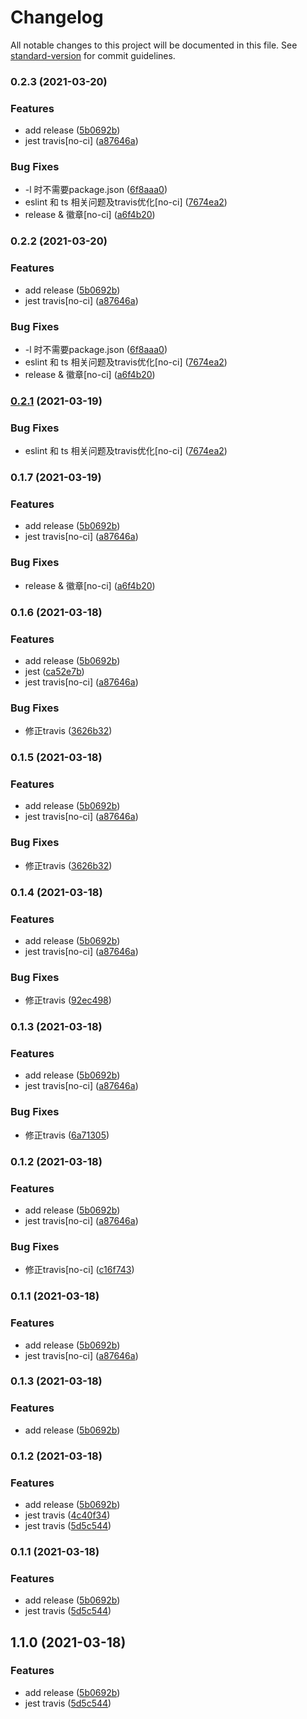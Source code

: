 # Changelog

All notable changes to this project will be documented in this file. See [standard-version](https://github.com/conventional-changelog/standard-version) for commit guidelines.

### 0.2.3 (2021-03-20)


### Features

* add release ([5b0692b](https://github.com/ma125120/ffp-cli/commit/5b0692b9eaad74181251270ea8ac91c3dda2457f))
* jest travis[no-ci] ([a87646a](https://github.com/ma125120/ffp-cli/commit/a87646aba7d76fe401b0be915030c91fd5901f4a))


### Bug Fixes

* -l 时不需要package.json ([6f8aaa0](https://github.com/ma125120/ffp-cli/commit/6f8aaa08922b2bf959e24ccfba1f354579ea73a4))
* eslint 和 ts 相关问题及travis优化[no-ci] ([7674ea2](https://github.com/ma125120/ffp-cli/commit/7674ea20c2117b68b0c84463cbfe31436ff16e73))
* release & 徽章[no-ci] ([a6f4b20](https://github.com/ma125120/ffp-cli/commit/a6f4b20a114b4ff52a67caa30cc7728759c4dc46))

### 0.2.2 (2021-03-20)


### Features

* add release ([5b0692b](https://github.com/ma125120/ffp-cli/commit/5b0692b9eaad74181251270ea8ac91c3dda2457f))
* jest travis[no-ci] ([a87646a](https://github.com/ma125120/ffp-cli/commit/a87646aba7d76fe401b0be915030c91fd5901f4a))


### Bug Fixes

* -l 时不需要package.json ([6f8aaa0](https://github.com/ma125120/ffp-cli/commit/6f8aaa08922b2bf959e24ccfba1f354579ea73a4))
* eslint 和 ts 相关问题及travis优化[no-ci] ([7674ea2](https://github.com/ma125120/ffp-cli/commit/7674ea20c2117b68b0c84463cbfe31436ff16e73))
* release & 徽章[no-ci] ([a6f4b20](https://github.com/ma125120/ffp-cli/commit/a6f4b20a114b4ff52a67caa30cc7728759c4dc46))

### [0.2.1](https://github.com/ma125120/ffp-cli/compare/v0.1.7...v0.2.1) (2021-03-19)


### Bug Fixes

* eslint 和 ts 相关问题及travis优化[no-ci] ([7674ea2](https://github.com/ma125120/ffp-cli/commit/7674ea20c2117b68b0c84463cbfe31436ff16e73))

### 0.1.7 (2021-03-19)


### Features

* add release ([5b0692b](https://github.com/ma125120/ffp-cli/commit/5b0692b9eaad74181251270ea8ac91c3dda2457f))
* jest travis[no-ci] ([a87646a](https://github.com/ma125120/ffp-cli/commit/a87646aba7d76fe401b0be915030c91fd5901f4a))


### Bug Fixes

* release & 徽章[no-ci] ([a6f4b20](https://github.com/ma125120/ffp-cli/commit/a6f4b20a114b4ff52a67caa30cc7728759c4dc46))

### 0.1.6 (2021-03-18)


### Features

* add release ([5b0692b](https://github.com/ma125120/ffp-cli/commit/5b0692b9eaad74181251270ea8ac91c3dda2457f))
* jest ([ca52e7b](https://github.com/ma125120/ffp-cli/commit/ca52e7b4ce162f01eba71d254d811ee546ff319c))
* jest travis[no-ci] ([a87646a](https://github.com/ma125120/ffp-cli/commit/a87646aba7d76fe401b0be915030c91fd5901f4a))


### Bug Fixes

* 修正travis ([3626b32](https://github.com/ma125120/ffp-cli/commit/3626b32b9f29d3d8c90f75bf4264884e2c0e58b0))

### 0.1.5 (2021-03-18)


### Features

* add release ([5b0692b](https://github.com/ma125120/ffp-cli/commit/5b0692b9eaad74181251270ea8ac91c3dda2457f))
* jest travis[no-ci] ([a87646a](https://github.com/ma125120/ffp-cli/commit/a87646aba7d76fe401b0be915030c91fd5901f4a))


### Bug Fixes

* 修正travis ([3626b32](https://github.com/ma125120/ffp-cli/commit/3626b32b9f29d3d8c90f75bf4264884e2c0e58b0))

### 0.1.4 (2021-03-18)


### Features

* add release ([5b0692b](https://github.com/ma125120/ffp-cli/commit/5b0692b9eaad74181251270ea8ac91c3dda2457f))
* jest travis[no-ci] ([a87646a](https://github.com/ma125120/ffp-cli/commit/a87646aba7d76fe401b0be915030c91fd5901f4a))


### Bug Fixes

* 修正travis ([92ec498](https://github.com/ma125120/ffp-cli/commit/92ec498de8efb0e17eff9b512a011b1f19f294a5))

### 0.1.3 (2021-03-18)


### Features

* add release ([5b0692b](https://github.com/ma125120/ffp-cli/commit/5b0692b9eaad74181251270ea8ac91c3dda2457f))
* jest travis[no-ci] ([a87646a](https://github.com/ma125120/ffp-cli/commit/a87646aba7d76fe401b0be915030c91fd5901f4a))


### Bug Fixes

* 修正travis ([6a71305](https://github.com/ma125120/ffp-cli/commit/6a71305b4b404af184bf0bd7beb2f1aaefd36588))

### 0.1.2 (2021-03-18)


### Features

* add release ([5b0692b](https://github.com/ma125120/ffp-cli/commit/5b0692b9eaad74181251270ea8ac91c3dda2457f))
* jest travis[no-ci] ([a87646a](https://github.com/ma125120/ffp-cli/commit/a87646aba7d76fe401b0be915030c91fd5901f4a))


### Bug Fixes

* 修正travis[no-ci] ([c16f743](https://github.com/ma125120/ffp-cli/commit/c16f743a99b9ea556e95b1b92cd5665b9a38cec0))

### 0.1.1 (2021-03-18)


### Features

* add release ([5b0692b](https://github.com/ma125120/ffp-cli/commit/5b0692b9eaad74181251270ea8ac91c3dda2457f))
* jest travis[no-ci] ([a87646a](https://github.com/ma125120/ffp-cli/commit/a87646aba7d76fe401b0be915030c91fd5901f4a))

### 0.1.3 (2021-03-18)


### Features

* add release ([5b0692b](https://github.com/ma125120/fp-cli/commit/5b0692b9eaad74181251270ea8ac91c3dda2457f))

### 0.1.2 (2021-03-18)


### Features

* add release ([5b0692b](https://github.com/ma125120/fp-cli/commit/5b0692b9eaad74181251270ea8ac91c3dda2457f))
* jest travis ([4c40f34](https://github.com/ma125120/fp-cli/commit/4c40f34bd9ed82a4a2840f3be44ab425b2506ba4))
* jest travis ([5d5c544](https://github.com/ma125120/fp-cli/commit/5d5c54490aa69e39a804c90f12ef1119523df432))

### 0.1.1 (2021-03-18)


### Features

* add release ([5b0692b](https://github.com/ma125120/fp-cli/commit/5b0692b9eaad74181251270ea8ac91c3dda2457f))
* jest travis ([5d5c544](https://github.com/ma125120/fp-cli/commit/5d5c54490aa69e39a804c90f12ef1119523df432))

## 1.1.0 (2021-03-18)


### Features

* add release ([5b0692b](https://github.com/ma125120/fp-cli/commit/5b0692b9eaad74181251270ea8ac91c3dda2457f))
* jest travis ([5d5c544](https://github.com/ma125120/fp-cli/commit/5d5c54490aa69e39a804c90f12ef1119523df432))
